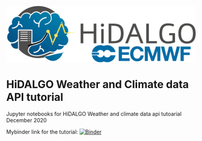 ![HiDALGO ECMWF](/images/one_logo.png?raw=true)

# HiDALGO Weather and Climate data API tutorial

Jupyter notebooks for HiDALGO Weather and climate data api tutoarial December 2020

Mybinder link for the tutorial:
[![Binder](https://mybinder.org/badge_logo.svg)](https://mybinder.org/v2/gh/milanavuckovic/HiDALGO_WCDA_tutorial/main)
